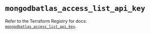 # `mongodbatlas_access_list_api_key`

Refer to the Terraform Registry for docs: [`mongodbatlas_access_list_api_key`](https://registry.terraform.io/providers/mongodb/mongodbatlas/1.15.2/docs/resources/access_list_api_key).

